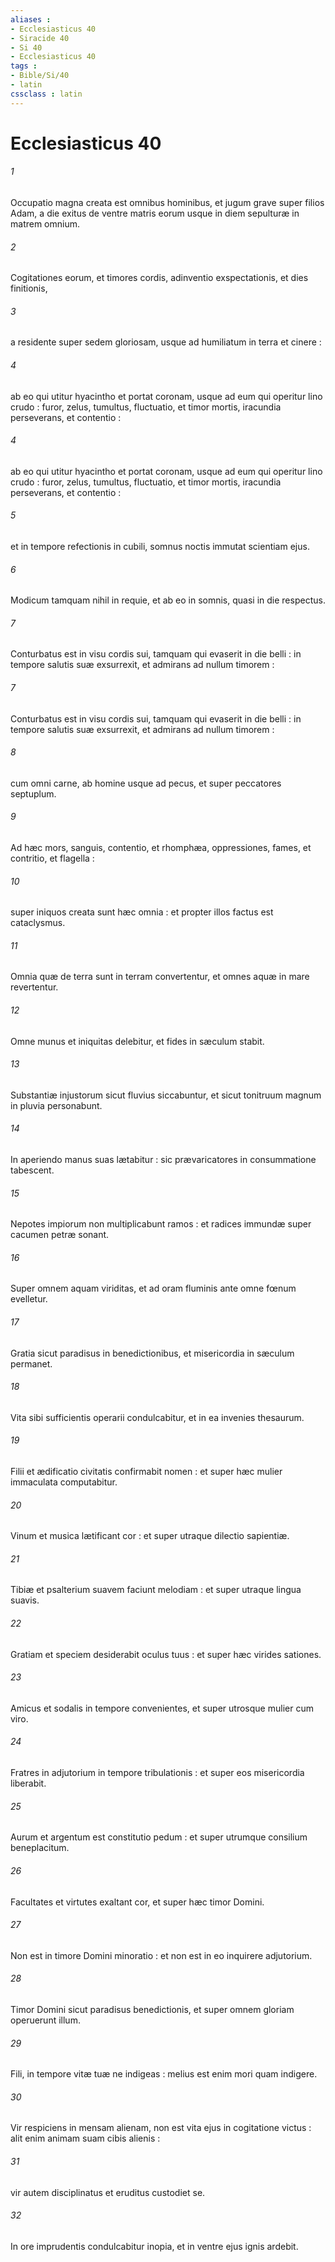 ```yaml
---
aliases : 
- Ecclesiasticus 40
- Siracide 40
- Si 40
- Ecclesiasticus 40
tags : 
- Bible/Si/40
- latin
cssclass : latin
---
```


# Ecclesiasticus 40

###### 1
Occupatio magna creata est omnibus hominibus, et jugum grave super filios Adam, a die exitus de ventre matris eorum usque in diem sepulturæ in matrem omnium.
###### 2
Cogitationes eorum, et timores cordis, adinventio exspectationis, et dies finitionis,
###### 3
a residente super sedem gloriosam, usque ad humiliatum in terra et cinere :
###### 4
ab eo qui utitur hyacintho et portat coronam, usque ad eum qui operitur lino crudo : furor, zelus, tumultus, fluctuatio, et timor mortis, iracundia perseverans, et contentio :
###### 4
ab eo qui utitur hyacintho et portat coronam, usque ad eum qui operitur lino crudo : furor, zelus, tumultus, fluctuatio, et timor mortis, iracundia perseverans, et contentio :
###### 5
et in tempore refectionis in cubili, somnus noctis immutat scientiam ejus.
###### 6
Modicum tamquam nihil in requie, et ab eo in somnis, quasi in die respectus.
###### 7
Conturbatus est in visu cordis sui, tamquam qui evaserit in die belli : in tempore salutis suæ exsurrexit, et admirans ad nullum timorem :
###### 7
Conturbatus est in visu cordis sui, tamquam qui evaserit in die belli : in tempore salutis suæ exsurrexit, et admirans ad nullum timorem :
###### 8
cum omni carne, ab homine usque ad pecus, et super peccatores septuplum.
###### 9
Ad hæc mors, sanguis, contentio, et rhomphæa, oppressiones, fames, et contritio, et flagella :
###### 10
super iniquos creata sunt hæc omnia : et propter illos factus est cataclysmus.
###### 11
Omnia quæ de terra sunt in terram convertentur, et omnes aquæ in mare revertentur.
###### 12
Omne munus et iniquitas delebitur, et fides in sæculum stabit.
###### 13
Substantiæ injustorum sicut fluvius siccabuntur, et sicut tonitruum magnum in pluvia personabunt.
###### 14
In aperiendo manus suas lætabitur : sic prævaricatores in consummatione tabescent.
###### 15
Nepotes impiorum non multiplicabunt ramos : et radices immundæ super cacumen petræ sonant.
###### 16
Super omnem aquam viriditas, et ad oram fluminis ante omne fœnum evelletur.
###### 17
Gratia sicut paradisus in benedictionibus, et misericordia in sæculum permanet.
###### 18
Vita sibi sufficientis operarii condulcabitur, et in ea invenies thesaurum.
###### 19
Filii et ædificatio civitatis confirmabit nomen : et super hæc mulier immaculata computabitur.
###### 20
Vinum et musica lætificant cor : et super utraque dilectio sapientiæ.
###### 21
Tibiæ et psalterium suavem faciunt melodiam : et super utraque lingua suavis.
###### 22
Gratiam et speciem desiderabit oculus tuus : et super hæc virides sationes.
###### 23
Amicus et sodalis in tempore convenientes, et super utrosque mulier cum viro.
###### 24
Fratres in adjutorium in tempore tribulationis : et super eos misericordia liberabit.
###### 25
Aurum et argentum est constitutio pedum : et super utrumque consilium beneplacitum.
###### 26
Facultates et virtutes exaltant cor, et super hæc timor Domini.
###### 27
Non est in timore Domini minoratio : et non est in eo inquirere adjutorium.
###### 28
Timor Domini sicut paradisus benedictionis, et super omnem gloriam operuerunt illum.
###### 29
Fili, in tempore vitæ tuæ ne indigeas : melius est enim mori quam indigere.
###### 30
Vir respiciens in mensam alienam, non est vita ejus in cogitatione victus : alit enim animam suam cibis alienis :
###### 31
vir autem disciplinatus et eruditus custodiet se.
###### 32
In ore imprudentis condulcabitur inopia, et in ventre ejus ignis ardebit.
